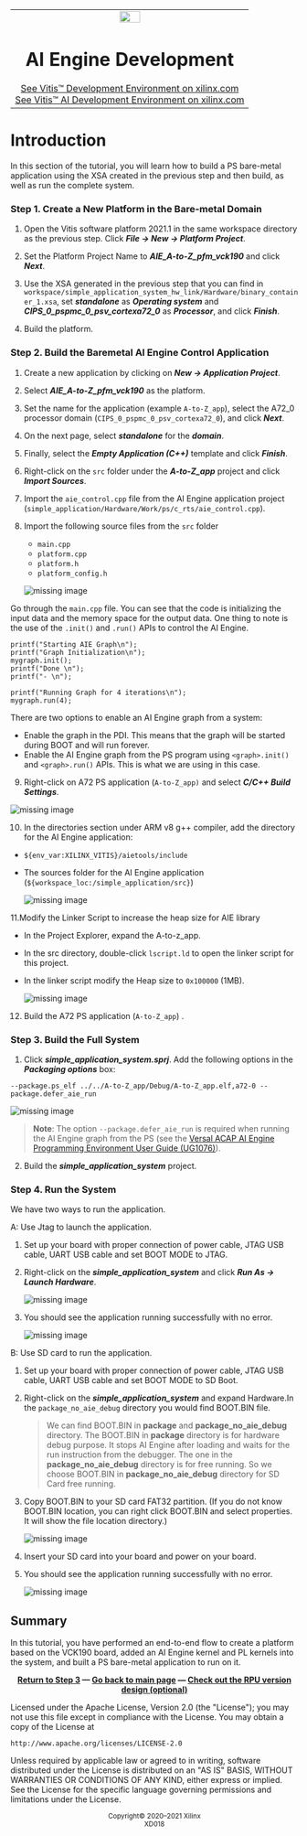 ﻿<table class="sphinxhide" width="100%">
 <tr width="100%">
    <td align="center"><img src="https://raw.githubusercontent.com/Xilinx/Image-Collateral/main/xilinx-logo.png" width="30%"/><h1>AI Engine Development</h1>
    <a href="https://www.xilinx.com/products/design-tools/vitis.html">See Vitis™ Development Environment on xilinx.com</br></a>
    <a href="https://www.xilinx.com/products/design-tools/vitis/vitis-ai.html">See Vitis™ AI Development Environment on xilinx.com</a>
    </td>
 </tr>
</table>

# Introduction

In this section of the tutorial, you will learn how to build a PS bare-metal application using the XSA created in the previous step and then build, as well as run the complete system.

### Step 1. Create a New Platform in the Bare-metal Domain

1. Open the Vitis software platform 2021.1 in the same workspace directory as the previous step. Click ***File → New →  Platform Project***.

2. Set the Platform Project Name to ***AIE_A-to-Z_pfm_vck190*** and click ***Next***.

3. Use the XSA generated in the previous step that you can find in `workspace/simple_application_system_hw_link/Hardware/binary_container_1.xsa`, set ***standalone*** as ***Operating system*** and ***CIPS_0_pspmc_0_psv_cortexa72_0*** as ***Processor***, and click ***Finish***.

4. Build the platform.

### Step 2. Build the Baremetal AI Engine Control Application

1. Create a new application by clicking on ***New → Application Project***.

2. Select ***AIE_A-to-Z_pfm_vck190*** as the platform.

3. Set the name for the application (example `A-to-Z_app`), select the A72_0 processor domain (`CIPS_0_pspmc_0_psv_cortexa72_0`), and click ***Next***.

4. On the next page, select ***standalone*** for the ***domain***.

5. Finally, select the ***Empty Application (C++)*** template and click ***Finish***.

6. Right-click on the ```src``` folder under the ***A-to-Z_app*** project and click ***Import Sources***.

7. Import the `aie_control.cpp` file from the AI Engine application project (`simple_application/Hardware/Work/ps/c_rts/aie_control.cpp`).

8. Import the following source files from the `src` folder

   * `main.cpp`
   * `platform.cpp`
   * `platform.h`
   * `platform_config.h`

    ![missing image](images/ps_app_import.png)

Go through the `main.cpp` file. You can see that the code is initializing the input data and the memory space for the output data. One thing to note is the use of the `.init()` and `.run()` APIs to control the AI Engine.

```
printf("Starting AIE Graph\n");
printf("Graph Initialization\n");
mygraph.init();
printf("Done \n");
printf("- \n");

printf("Running Graph for 4 iterations\n");
mygraph.run(4);
```

There are two options to enable an AI Engine graph from a system:
* Enable the graph in the PDI. This means that the graph will be started during BOOT and will run forever.
* Enable the AI Engine graph from the PS program using `<graph>.init()` and `<graph>.run()` APIs. This is what we are using in this case.

9. Right-click on A72 PS application (`A-to-Z_app)` and select ***C/C++ Build Settings***.

  ![missing image](images/ps_app_cfg1.png)
  
10. In the directories section under ARM v8 g++ compiler, add the directory for the AI Engine application:

  - `${env_var:XILINX_VITIS}/aietools/include`

  -  The sources folder for the AI Engine application (`${workspace_loc:/simple_application/src}`)

     ![missing image](images/ps_app_cfg2.png)

11.Modify the Linker Script to increase the heap size for AIE library

  - In the Project Explorer, expand the A-to-z_app.
  
  - In the src directory, double-click `lscript.ld` to open the linker script for this project.
  
  - In the linker script modify the Heap size to `0x100000` (1MB).
  
    ![missing image](images/heapsize.PNG)
  
12. Build the A72 PS application (`A-to-Z_app`) .     

### Step 3. Build the Full System

1. Click ***simple_application_system.sprj***. Add the following options in the ***Packaging options*** box:

```
--package.ps_elf ../../A-to-Z_app/Debug/A-to-Z_app.elf,a72-0 --package.defer_aie_run
```

  ![missing image](images/package_option.png)

>**Note**: The option  `--package.defer_aie_run` is required when running the AI Engine graph from the PS (see the [Versal ACAP AI Engine Programming Environment User Guide (UG1076)](https://www.xilinx.com/html_docs/xilinx2021_1/vitis_doc/integrate_ai_engine_application.html)).

2. Build the ***simple_application_system*** project.


### Step 4. Run the System

We have two ways to run the application.

A: Use Jtag to launch the application.

   1. Set up your board with proper connection of power cable, JTAG USB cable, UART USB cable and set BOOT MODE to JTAG.

   2. Right-click on the ***simple_application_system*** and click ***Run As → Launch Hardware***.

         ![missing image](images/run-on-hw.png)

   3. You should see the application running successfully with no error.

         ![missing image](images/hw_output.png)

B: Use SD card to run the application.

   1. Set up your board with proper connection of power cable, JTAG USB cable, UART USB cable and set BOOT MODE to SD Boot.

   2. Right-click on the ***simple_application_system*** and expand Hardware.In the `package_no_aie_debug` directory you would find BOOT.BIN file.

        > We can find BOOT.BIN in **package** and **package_no_aie_debug** directory. The BOOT.BIN in **package** directory is for hardware debug purpose. It stops AI Engine after loading and waits for the run instruction from the debugger. The one in the **package_no_aie_debug** directory is for free running. So we choose BOOT.BIN in **package_no_aie_debug** directory for SD Card free running.

   3. Copy BOOT.BIN to your SD card FAT32 partition. (If you do not know BOOT.BIN location, you can right click BOOT.BIN and select properties. It will show the file location directory.)

         ![missing image](images/package_no_aie_build.PNG)

   4. Insert your SD card into your board and power on your board.

   5. You should see the application running successfully with no error.

         ![missing image](images/hw_output.png)

## Summary

In this tutorial, you have performed an end-to-end flow to create a platform based on the VCK190 board, added an AI Engine kernel and PL kernels into the system, and built a PS bare-metal application to run on it.


<p align="center"><b><a href="./03-pl_application_creation.md">Return to Step 3</a> — <a href="./README.md">Go back to main page</a> — <a href="./05-RPU version[optional].md">Check out the RPU version design (optional)</a></b></p>




Licensed under the Apache License, Version 2.0 (the "License");
you may not use this file except in compliance with the License.
You may obtain a copy of the License at

    http://www.apache.org/licenses/LICENSE-2.0

Unless required by applicable law or agreed to in writing, software
distributed under the License is distributed on an "AS IS" BASIS,
WITHOUT WARRANTIES OR CONDITIONS OF ANY KIND, either express or implied.
See the License for the specific language governing permissions and
limitations under the License.

<p class="sphinxhide" align="center"><sup>Copyright&copy; 2020–2021 Xilinx</sup><br><sup>XD018</sup></br></p>
